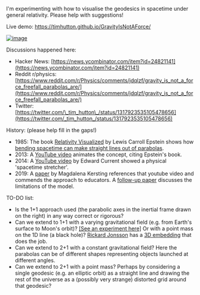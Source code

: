 I'm experimenting with how to visualise the geodesics in spacetime under general relativity. Please help with suggestions!

Live demo: https://timhutton.github.io/GravityIsNotAForce/

[![image](https://user-images.githubusercontent.com/647092/96377209-06a49b80-117c-11eb-911e-76cd16c54db4.png)](https://timhutton.github.io/GravityIsNotAForce/)

Discussions happened here:
- Hacker News: [https://news.ycombinator.com/item?id=24821141](https://news.ycombinator.com/item?id=24821141)
- Reddit r/physics: [https://www.reddit.com/r/Physics/comments/jdqlzf/gravity_is_not_a_force_freefall_parabolas_are/](https://www.reddit.com/r/Physics/comments/jdqlzf/gravity_is_not_a_force_freefall_parabolas_are/)
- Twitter: [https://twitter.com/\_tim_hutton\_/status/1317923535105478656](https://twitter.com/_tim_hutton_/status/1317923535105478656)

History: (please help fill in the gaps!)
- 1985: The book [Relativity Visualized](https://books.google.de/books?id=lwZBAQAAIAAJ) by Lewis Carroll Epstein shows how [bending spacetime can make straight lines out of parabolas](http://demoweb.physics.ucla.edu/content/10-curved-spacetime).
- 2013: A [YouTube video](https://www.youtube.com/watch?v=DdC0QN6f3G4) animates the concept, citing Epstein's book.
- 2014: A [YouTube video](https://www.youtube.com/watch?v=jlTVIMOix3I) by Edward Current showed a physical 'spacetime stretcher'.
- 2019: A [paper](https://iopscience.iop.org/article/10.1088/1361-6552/ab08f5/pdf) by Magdalena Kersting references that youtube video and commends the approach to educators. A [follow-up paper](https://iopscience.iop.org/article/10.1088/1361-6552/ab56d7/pdf) discusses the limitations of the model.

TO-DO list:
- Is the 1+1 approach used (the parabolic axes in the inertial frame drawn on the right) in any way correct or rigorous?
- Can we extend to 1+1 with a varying gravitational field (e.g. from Earth's surface to Moon's orbit)? [[See an experiment here]](https://timhutton.github.io/GravityIsNotAForce/variable_gravity.html) Or with a point mass on the 1D line (a black hole)? [Rickard Jonsson](http://www.relativitet.se/) has a [3D embedding](http://www.relativitet.se/Webarticles/2001GRG-Jonsson33p1207.pdf) that does the job.
- Can we extend to 2+1 with a constant gravitational field? Here the parabolas can be of different shapes representing objects launched at different angles.
- Can we extend to 2+1 with a point mass? Perhaps by considering a single geodesic (e.g. an elliptic orbit) as a straight line and drawing the rest of the universe as a (possibly very strange) distorted grid around that geodesic?
